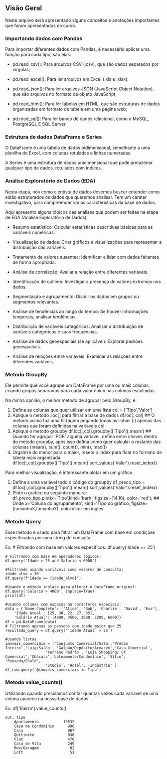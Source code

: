 ## Visão Geral 

Neste arquivo será apresentado alguns conceitos e anotações importantes que foram apresentados no curso.

### Importando dados com Pandas

Para importar diferentes dados com Pandas, é necessário aplicar uma função para cada tipo, são elas:

- pd.read_csv(): Para arquivos CSV (.csv), que são dados separados por virgulas; 

- pd.read_excel(): Para ler arquivos em Excel (.xls e .xlsx);

- pd.read_json(): Para ler arquivos JSON (JavaScript Object Notation), que são arquivos no formato de objeto JavaScript;

- pd.read_html(): Para ler tabelas em HTML, que são estruturas de dados organizadas em formato de tabela em uma página web;

- pd.read_sql(): Para ler banco de dados relacional, como o MySQL, PostgreSQL E SQL Server.


### Estrutura de dados DataFrame e Series

O DataFrame é uma tabela de dados bidimensional, semelhante a uma planilha do Excel, com colunas rotuladas e linhas numeradas.

A Series é uma estrutura de dados unidimensional que pode armazenar qualquer tipo de dados, rotulados com índices.


###  Análise Exploratório de Dados (EDA)

Nesta etapa, nós como cientista de dados devemos buscar entender como estão estruturados os dados que queremos analisar. Tem um carater investigativo, para compreender varias caracteristicas da base de dados.

Aqui apresento alguns tópicos das análises que podem ser feitas na etapa de EDA (Análise Exploratória de Dados):

- Resumo estatístico: Calcular estatísticas descritivas básicas para as variáveis numéricas.

- Visualização de dados: Criar gráficos e visualizações para representar a distribuição das variáveis.

- Tratamento de valores ausentes: Identificar e lidar com dados faltantes de forma apropriada.

- Análise de correlação: Avaliar a relação entre diferentes variáveis.

- Identificação de outliers: Investigar a presença de valores extremos nos dados.

- Segmentação e agrupamento: Dividir os dados em grupos ou segmentos relevantes.

- Análise de tendências ao longo do tempo: Se houver informações temporais, analisar tendências.

- Distribuição de variáveis categóricas: Analisar a distribuição de variáveis categóricas e suas frequências.

- Análise de dados geoespaciais (se aplicável): Explorar padrões geoespaciais.

- Análise de relações entre variáveis: Examinar as relações entre diferentes variáveis.

### Metodo GroupBy

Ele permite que você agrupe um DataFrame por uma ou mais colunas, criando grupos separados para cada valor único nas colunas escolhidas.

Na minha opnião, o melhor metodo de agrupar pelo GroupBy, é:

1. Defina as colunas que quer utilizar em uma lista
            col = ['Tipo','Valor']
2. Aplique o metodo .loc[] para filtrar a base de dados
            df.loc[:,col]
            ## O metodo acima faz uma filtragem pegando todas as linhas (:) apenas das colunas que foram definidas na variaveis col
3. Aplique o metodo groupby
            df.loc[:,col].groupby(['Tipo']).mean()
            ## Quando for agrupar 'POR' alguma variavel, defina entre chaves dentro do metodo groupby, após isso defina como quer calcular o restante das colunas (mean(), sum(), count(), min(), max())
4. Organize do menor para o maior, resete o index para ficar no formato de tabela mais organizada
            df.loc[:,col].groupby(['Tipo']).mean().sort_values('Valor').reset_index()

Para melhor visualização, é interessante plotar em um gráfico:

1. Defina a uma variavel todo o código do groupby
            df_preco_tipo  = df.loc[:,col].groupby(['Tipo']).mean().sort_values('Valor').reset_index()
2. Plote o gráfico da seguinte maneira:
            df_preco_tipo.plot(x='Tipo',kind='barh', figsize=(14,10), color='red');
            ## Onde x='Coluna do agrupamento', kind='Tipo do gráfico, figsize=(tamanhoX,tamanhoY), color='cor em ingles'

### Metodo Query

Esse método é usado para filtrar um DataFrame com base em condições especificadas por uma string de consulta.

Ex: 
    # Filtrando com base em valores específicos:
    df.query('Idade == 25')

    # Filtrando com base em operadores lógicos:
    df.query('Idade > 25 and Salario < 6000')

    #Filtrando usando variáveis como valores de consulta:
    idade_alvo = 30
    df.query(f'Idade == {idade_alvo}')

    #Usando o método inplace para alterar o DataFrame original:
    df.query('Salario > 4000', inplace=True)
    print(df)

    #Usando colunas com espaços ou caracteres especiais:
    data = {'Nome Completo': ['Alice', 'Bob', 'Charlie', 'David', 'Eva'],
        'Idade Atual': [25, 30, 22, 27, 35],
        'Salário Atual': [4000, 4500, 3800, 5200, 6000]}
    df = pd.DataFrame(data)
    # Filtrando apenas as pessoas com idade maior que 25
    resultado_query = df.query('`Idade Atual` > 25')

    #Usando listas
    imoveis_comerciais = ['Conjunto Comercial/Sala','Prédio Inteiro','Loja/Salão', 'Galpão/Depósito/Armazém','Casa Comercial',
                      'Terreno Padrão', 'Loja Shopping/ Ct Comercial','Chácara','Loteamento/Condomínio', 'Sítio', 'Pousada/Chalé', 
                      'Studio', 'Hotel', 'Indústria' ]
    df_raw.query('@imoveis_comerciais in Tipo')


### Metodo value_counts()

Utilizando quando precisamos contar quantas vezes cada variavel de uma coluna aparece na nossa base de dados.

Ex: df['Bairro'].value_counts()

    out: Tipo
        Apartamento           19532
        Casa de Condomínio      996
        Casa                    967
        Quitinete               836
        Flat                    476
        Casa de Vila            249
        Box/Garagem              82
        Loft                     51




